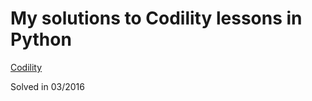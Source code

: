 # My solutions to Codility lessons in Python

[Codility](https://codility.com/programmers/)

Solved in 03/2016